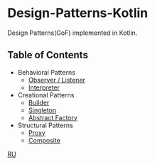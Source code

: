 # Design-Patterns-Kotlin
Design Patterns(GoF) implemented in Kotlin. 


## Table of Contents

* Behavioral Patterns
	* [Observer / Listener]()
	* [Interpreter]()
* Creational Patterns
	* [Builder]()
	* [Singleton](src/lab1/lab1.md)
	* [Abstract Factory](src/lab1/lab1.md)
* Structural Patterns
	* [Proxy]()
	* [Composite]()
  
  
[RU](README.RU.md)
